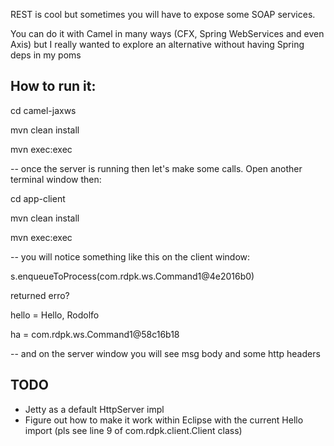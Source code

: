 REST is cool but sometimes you will have to expose some SOAP services. 

You can do it with Camel in many ways (CFX, Spring WebServices and even Axis) but I really wanted to explore an alternative without having Spring deps in my poms 

How to run it:
--------------

cd camel-jaxws

mvn clean install

mvn exec:exec     

-- once the server is running then let's make some calls. Open another terminal window then:

cd app-client

mvn clean install

mvn exec:exec

-- you will notice something like this on the client window:

s.enqueueToProcess(com.rdpk.ws.Command1@4e2016b0)

returned erro?

hello = Hello, Rodolfo

ha = com.rdpk.ws.Command1@58c16b18

-- and on the server window you will see msg body and some http headers

TODO
----

* Jetty as a default HttpServer impl
* Figure out how to make it work within Eclipse with the current Hello import (pls see line 9 of com.rdpk.client.Client class) 
